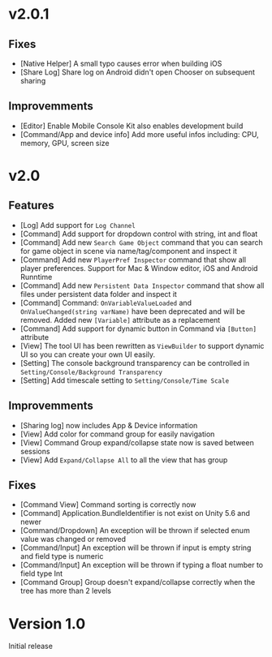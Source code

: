 # v2.0.1
## Fixes
- [Native Helper] A small typo causes error when building iOS
- [Share Log] Share log on Android didn't open Chooser on subsequent sharing

## Improvemments
- [Editor] Enable Mobile Console Kit also enables development build
- [Command/App and device info] Add more useful infos including: CPU, memory, GPU, screen size


# v2.0
## Features
- [Log] Add support for `Log Channel`
- [Command] Add support for dropdown control with string, int and float
- [Command] Add new `Search Game Object` command that you can search for game object in scene via name/tag/component and inspect it
- [Command] Add new `PlayerPref Inspector` command that show all player preferences. Support for Mac & Window editor, iOS and Android Runntime
- [Command] Add new `Persistent Data Inspector` command that show all files under persistent data folder and inspect it
- [Command] Command: `OnVariableValueLoaded` and `OnValueChanged(string varName)` have been deprecated and will be removed. Added new `[Variable]` attribute as a replacement
- [Command] Add support for dynamic button in Command via `[Button]` attribute
- [View] The tool UI has been rewritten as `ViewBuilder` to support dynamic UI so you can create your own UI easily.
- [Setting] The console background transparency can be controlled in `Setting/Console/Background Transparency`
- [Setting] Add timescale setting to `Setting/Console/Time Scale`

## Improvemments
- [Sharing log] now includes App & Device information
- [View] Add color for command group for easily navigation
- [View] Command Group expand/collapse state now is saved between sessions
- [View] Add `Expand/Collapse All` to all the view that has group

## Fixes
- [Command View] Command sorting is correctly now
- [Command] Application.BundleIdentifier is not exist on Unity 5.6 and newer
- [Command/Dropdown] An exception will be thrown if selected enum value was changed or removed
- [Command/Input] An exception will be thrown if input is empty string and field type is numeric
- [Command/Input] An exception will be thrown if typing a float number to field type Int
- [Command Group] Group doesn't expand/collapse correctly when the tree has more than 2 levels


# Version 1.0
Initial release
